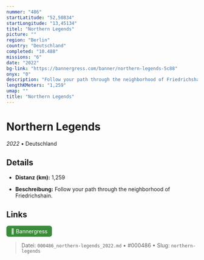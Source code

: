 ```yaml
---
nummer: "486"
startLatitude: "52,50834"
startLongitude: "13,45134"
titel: "Northern Legends"
picture: ""
region: "Berlin"
country: "Deutschland"
completed: "10.488"
missions: "6"
date: "2022"
bg-link: "https://bannergress.com/banner/northern-legends-5c88"
onyx: "0"
description: "Follow your path through the neighborhood of Friedrichshain."
lengthKMeters: "1,259"
umap: ""
title: "Northern Legends"
---
```

# Northern Legends

*2022* • Deutschland



## Details
- **Distanz (km):** 1,259



- **Beschreibung:** Follow your path through the neighborhood of Friedrichshain.


## Links
<div style="margin-top: 0.5em;">
<a href="https://bannergress.com/banner/northern-legends-5c88" target="_blank" style="display:inline-block;margin-right:8px;padding:6px 12px;background-color:#3c8b3c;color:white;text-decoration:none;border-radius:6px;">🔗 Bannergress</a>

</div>


> Datei: `000486_northern-legends_2022.md` • #000486 • Slug: `northern-legends`
